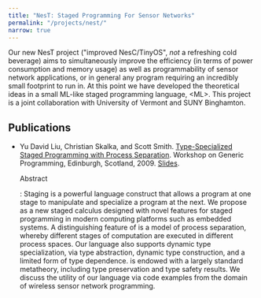 ```yaml
---
title: "NesT: Staged Programming For Sensor Networks"
permalink: "/projects/nest/"
narrow: true
---
```


Our new NesT project ("improved NesC/TinyOS", _not_ a refreshing cold beverage)
aims to simultaneously improve the efficiency (in terms of power consumption and
memory usage) as well as programmability of sensor network applications, or in
general any program requiring an incredibly small footprint to run in. At this
point we have developed the theoretical ideas in a small ML-like staged
programming language, \<ML\>. This project is a joint collaboration with
University of Vermont and SUNY Binghamton.

Publications
------------

- Yu David Liu, Christian Skalka, and Scott
  Smith. [Type-Specialized Staged Programming with Process Separation](/projects/nest/papers/type-specialized-staged-programming-with-process-separation.pdf). Workshop
  on Generic Programming, Edinburgh, Scotland, 2009. [Slides](/projects/nest/slides/type-specialized-staged-programming-with-process-separation-slides.pptx).

  Abstract

  : Staging is a powerful language construct that allows a program at one stage
    to manipulate and specialize a program at the next. We propose <ML> as a new
    staged calculus designed with novel features for staged programming in
    modern computing platforms such as embedded systems. A distinguishing
    feature of <ML> is a model of process separation, whereby different stages
    of computation are executed in different process spaces. Our language also
    supports dynamic type specialization, via type abstraction, dynamic type
    construction, and a limited form of type dependence. <ML> is endowed with a
    largely standard metatheory, including type preservation and type safety
    results. We discuss the utility of our language via code examples from the
    domain of wireless sensor network programming.
